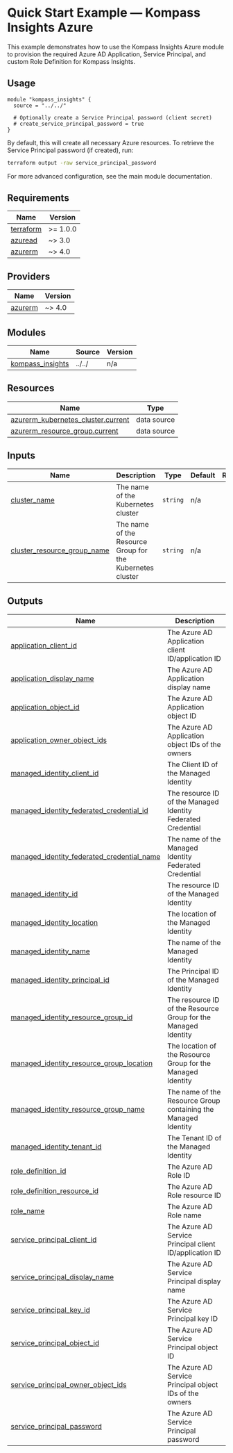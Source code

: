 <!-- BEGIN_TF_DOCS -->
# Quick Start Example — Kompass Insights Azure

This example demonstrates how to use the Kompass Insights Azure module to provision the required Azure AD Application, Service Principal, and custom Role Definition for Kompass Insights.

## Usage

```hcl
module "kompass_insights" {
  source = "../../"

  # Optionally create a Service Principal password (client secret)
  # create_service_principal_password = true
}
```

By default, this will create all necessary Azure resources.
To retrieve the Service Principal password (if created), run:

```bash
terraform output -raw service_principal_password
```

For more advanced configuration, see the main module documentation.

## Requirements

| Name | Version |
|------|---------|
| <a name="requirement_terraform"></a> [terraform](#requirement\_terraform) | >= 1.0.0 |
| <a name="requirement_azuread"></a> [azuread](#requirement\_azuread) | ~> 3.0 |
| <a name="requirement_azurerm"></a> [azurerm](#requirement\_azurerm) | ~> 4.0 |

## Providers

| Name | Version |
|------|---------|
| <a name="provider_azurerm"></a> [azurerm](#provider\_azurerm) | ~> 4.0 |

## Modules

| Name | Source | Version |
|------|--------|---------|
| <a name="module_kompass_insights"></a> [kompass\_insights](#module\_kompass\_insights) | ../../ | n/a |

## Resources

| Name | Type |
|------|------|
| [azurerm_kubernetes_cluster.current](https://registry.terraform.io/providers/hashicorp/azurerm/latest/docs/data-sources/kubernetes_cluster) | data source |
| [azurerm_resource_group.current](https://registry.terraform.io/providers/hashicorp/azurerm/latest/docs/data-sources/resource_group) | data source |

## Inputs

| Name | Description | Type | Default | Required |
|------|-------------|------|---------|:--------:|
| <a name="input_cluster_name"></a> [cluster\_name](#input\_cluster\_name) | The name of the Kubernetes cluster | `string` | n/a | yes |
| <a name="input_cluster_resource_group_name"></a> [cluster\_resource\_group\_name](#input\_cluster\_resource\_group\_name) | The name of the Resource Group for the Kubernetes cluster | `string` | n/a | yes |

## Outputs

| Name | Description |
|------|-------------|
| <a name="output_application_client_id"></a> [application\_client\_id](#output\_application\_client\_id) | The Azure AD Application client ID/application ID |
| <a name="output_application_display_name"></a> [application\_display\_name](#output\_application\_display\_name) | The Azure AD Application display name |
| <a name="output_application_object_id"></a> [application\_object\_id](#output\_application\_object\_id) | The Azure AD Application object ID |
| <a name="output_application_owner_object_ids"></a> [application\_owner\_object\_ids](#output\_application\_owner\_object\_ids) | The Azure AD Application object IDs of the owners |
| <a name="output_managed_identity_client_id"></a> [managed\_identity\_client\_id](#output\_managed\_identity\_client\_id) | The Client ID of the Managed Identity |
| <a name="output_managed_identity_federated_credential_id"></a> [managed\_identity\_federated\_credential\_id](#output\_managed\_identity\_federated\_credential\_id) | The resource ID of the Managed Identity Federated Credential |
| <a name="output_managed_identity_federated_credential_name"></a> [managed\_identity\_federated\_credential\_name](#output\_managed\_identity\_federated\_credential\_name) | The name of the Managed Identity Federated Credential |
| <a name="output_managed_identity_id"></a> [managed\_identity\_id](#output\_managed\_identity\_id) | The resource ID of the Managed Identity |
| <a name="output_managed_identity_location"></a> [managed\_identity\_location](#output\_managed\_identity\_location) | The location of the Managed Identity |
| <a name="output_managed_identity_name"></a> [managed\_identity\_name](#output\_managed\_identity\_name) | The name of the Managed Identity |
| <a name="output_managed_identity_principal_id"></a> [managed\_identity\_principal\_id](#output\_managed\_identity\_principal\_id) | The Principal ID of the Managed Identity |
| <a name="output_managed_identity_resource_group_id"></a> [managed\_identity\_resource\_group\_id](#output\_managed\_identity\_resource\_group\_id) | The resource ID of the Resource Group for the Managed Identity |
| <a name="output_managed_identity_resource_group_location"></a> [managed\_identity\_resource\_group\_location](#output\_managed\_identity\_resource\_group\_location) | The location of the Resource Group for the Managed Identity |
| <a name="output_managed_identity_resource_group_name"></a> [managed\_identity\_resource\_group\_name](#output\_managed\_identity\_resource\_group\_name) | The name of the Resource Group containing the Managed Identity |
| <a name="output_managed_identity_tenant_id"></a> [managed\_identity\_tenant\_id](#output\_managed\_identity\_tenant\_id) | The Tenant ID of the Managed Identity |
| <a name="output_role_definition_id"></a> [role\_definition\_id](#output\_role\_definition\_id) | The Azure AD Role ID |
| <a name="output_role_definition_resource_id"></a> [role\_definition\_resource\_id](#output\_role\_definition\_resource\_id) | The Azure AD Role resource ID |
| <a name="output_role_name"></a> [role\_name](#output\_role\_name) | The Azure AD Role name |
| <a name="output_service_principal_client_id"></a> [service\_principal\_client\_id](#output\_service\_principal\_client\_id) | The Azure AD Service Principal client ID/application ID |
| <a name="output_service_principal_display_name"></a> [service\_principal\_display\_name](#output\_service\_principal\_display\_name) | The Azure AD Service Principal display name |
| <a name="output_service_principal_key_id"></a> [service\_principal\_key\_id](#output\_service\_principal\_key\_id) | The Azure AD Service Principal key ID |
| <a name="output_service_principal_object_id"></a> [service\_principal\_object\_id](#output\_service\_principal\_object\_id) | The Azure AD Service Principal object ID |
| <a name="output_service_principal_owner_object_ids"></a> [service\_principal\_owner\_object\_ids](#output\_service\_principal\_owner\_object\_ids) | The Azure AD Service Principal object IDs of the owners |
| <a name="output_service_principal_password"></a> [service\_principal\_password](#output\_service\_principal\_password) | The Azure AD Service Principal password |
<!-- END_TF_DOCS -->